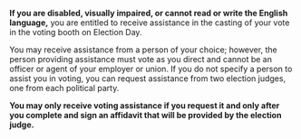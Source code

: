 **If you are disabled, visually impaired, or cannot read or write the English language,** you are entitled to receive assistance in the casting of your vote in the voting booth on Election Day.  

You may receive assistance from a person of your choice; however, the person providing assistance must vote as you direct and cannot be an officer or agent of your employer or union. If you do not specify a person to assist you in voting, you can request assistance from two election judges, one from each political party.  

**You may only receive voting assistance if you request it and only after you complete and sign an affidavit that will be provided by the election judge.**  
